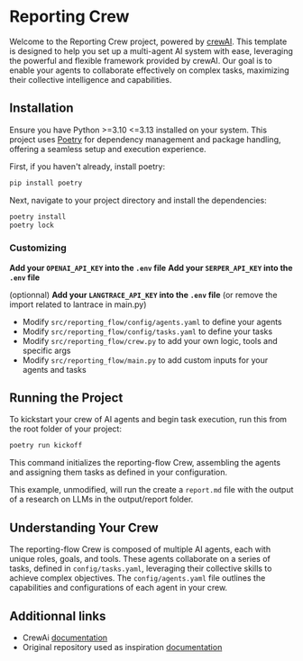 # Reporting Crew

Welcome to the Reporting Crew project, powered by [crewAI](https://crewai.com). This template is designed to help you set up a multi-agent AI system with ease, leveraging the powerful and flexible framework provided by crewAI. Our goal is to enable your agents to collaborate effectively on complex tasks, maximizing their collective intelligence and capabilities.

## Installation

Ensure you have Python >=3.10 <=3.13 installed on your system. This project uses [Poetry](https://python-poetry.org/docs/) for dependency management and package handling, offering a seamless setup and execution experience.

First, if you haven't already, install poetry:

```bash
pip install poetry
```

Next, navigate to your project directory and install the dependencies:
```bash
poetry install
poetry lock
```


### Customizing

**Add your `OPENAI_API_KEY` into the `.env` file**
**Add your `SERPER_API_KEY` into the `.env` file**



(optionnal)
**Add your `LANGTRACE_API_KEY` into the `.env` file**
(or remove the import related to lantrace in main.py)

- Modify `src/reporting_flow/config/agents.yaml` to define your agents
- Modify `src/reporting_flow/config/tasks.yaml` to define your tasks
- Modify `src/reporting_flow/crew.py` to add your own logic, tools and specific args
- Modify `src/reporting_flow/main.py` to add custom inputs for your agents and tasks

## Running the Project

To kickstart your crew of AI agents and begin task execution, run this from the root folder of your project:

```bash
poetry run kickoff
```

This command initializes the reporting-flow Crew, assembling the agents and assigning them tasks as defined in your configuration.

This example, unmodified, will run the create a `report.md` file with the output of a research on LLMs in the output/report folder.

## Understanding Your Crew

The reporting-flow Crew is composed of multiple AI agents, each with unique roles, goals, and tools. These agents collaborate on a series of tasks, defined in `config/tasks.yaml`, leveraging their collective skills to achieve complex objectives. The `config/agents.yaml` file outlines the capabilities and configurations of each agent in your crew.

## Additionnal links

- CrewAi [documentation](https://docs.crewai.com)
- Original repository used as inspiration [documentation](https://github.com/mberman84/edu-crew/blob/main/src/edu_flow/crews/edu_content_writer/edu_content_writer_crew.py)
